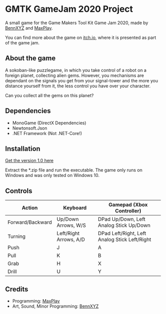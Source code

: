 # GMTK GameJam 2020 Project

A small game for the Game Makers Tool Kit Game Jam 2020, made by [BennXYZ](https://github.com/BennXYZ) and [MaxPlay](https://github.com/MaxPlay).

You can find more about the game on [itch.io](https://maxplayyt.itch.io/gtmk-jam-2020), where it is presented as part of the game jam.

## About the game

A sokoban-like puzzlegame, in which you take control of a robot on a foreign planet, collecting alien gems. However, you mechanisms are dependant on the signals you get from your signal-tower and the more you distance yourself from it, the less control you have over your character.

Can you collect all the gems on this planet?

## Dependencies

* MonoGame (DirectX Dependencies)
* Newtonsoft.Json
* .NET Framework (Not .NET-Core!)

## Installation

[Get the version 1.0 here](https://github.com/MaxPlay/GmtkJam2020/releases/tag/1.0)

Extract the \*.zip file and run the executable. The game only runs on Windows and was only tested on Windows 10.

## Controls

| Action | Keyboard | Gamepad (Xbox Controller) |
|-|-|-|
| Forward/Backward | Up/Down Arrows, W/S | DPad Up/Down, Left Analog Stick Up/Down |
| Turning | Left/Right Arrows, A/D | DPad Left/Right, Left Analog Stick Left/Right |
| Push | J | A |
| Pull | K | B |
| Grab | H | X |
| Drill | U | Y |

## Credits

* Programming: [MaxPlay](https://github.com/MaxPlay)
* Art, Sound, Minor Programming: [BennXYZ](https://github.com/BennXYZ)
